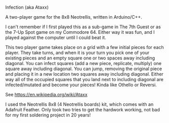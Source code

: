 Infection (aka Ataxx)

A two-player game for the 8x8 Neotrellis, written in Arduino/C++.

I can't remember if I first played this as a sub-game in The 7th Guest or as the 7-Up Spot game on my Commodore 64. Either way it was fun, and I played against the computer until I could beat it.

This two player game takes place on a grid with a few initial pieces for each player. They take turns, and when it is your turn you pick one of your existing pieces and an empty square one or two spaces away including diagonal. You can infect squares (add a new piece, replicate, multiply) one square away including diagonal. You can jump, removing the original piece and placing it in a new location two squares away including diagonal. Either way all of the occupied squares that you land next to including diagonal are infected/mutated and become your pieces! Kinda like Othello or Reversi.

See https://en.wikipedia.org/wiki/Ataxx

I used the Neotrellis 8x8 (4 Neotrellis boards) kit, which comes with an Adafruit Feather. Only took two tries to get the hardwork working, not bad for my first soldering project in 20 years!
